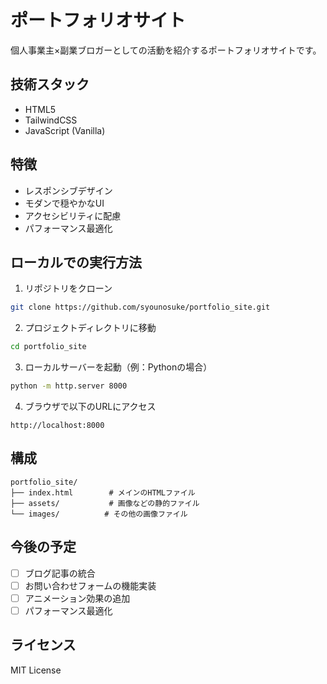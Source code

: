 # ポートフォリオサイト

個人事業主×副業ブロガーとしての活動を紹介するポートフォリオサイトです。

## 技術スタック

- HTML5
- TailwindCSS
- JavaScript (Vanilla)

## 特徴

- レスポンシブデザイン
- モダンで穏やかなUI
- アクセシビリティに配慮
- パフォーマンス最適化

## ローカルでの実行方法

1. リポジトリをクローン
```bash
git clone https://github.com/syounosuke/portfolio_site.git
```

2. プロジェクトディレクトリに移動
```bash
cd portfolio_site
```

3. ローカルサーバーを起動（例：Pythonの場合）
```bash
python -m http.server 8000
```

4. ブラウザで以下のURLにアクセス
```
http://localhost:8000
```

## 構成

```
portfolio_site/
├── index.html        # メインのHTMLファイル
├── assets/           # 画像などの静的ファイル
└── images/          # その他の画像ファイル
```

## 今後の予定

- [ ] ブログ記事の統合
- [ ] お問い合わせフォームの機能実装
- [ ] アニメーション効果の追加
- [ ] パフォーマンス最適化

## ライセンス

MIT License
